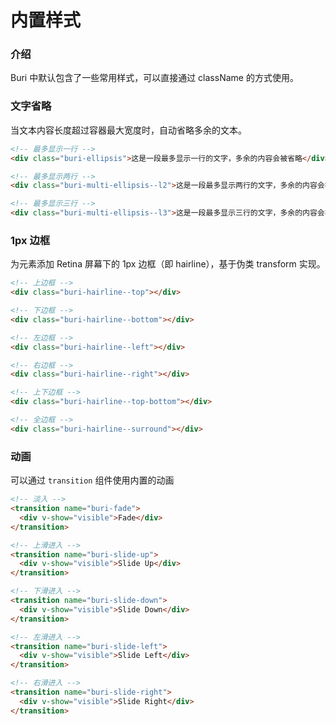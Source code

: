 # 内置样式

### 介绍

Buri 中默认包含了一些常用样式，可以直接通过 className 的方式使用。

### 文字省略

当文本内容长度超过容器最大宽度时，自动省略多余的文本。

```html
<!-- 最多显示一行 -->
<div class="buri-ellipsis">这是一段最多显示一行的文字，多余的内容会被省略</div>

<!-- 最多显示两行 -->
<div class="buri-multi-ellipsis--l2">这是一段最多显示两行的文字，多余的内容会被省略</div>

<!-- 最多显示三行 -->
<div class="buri-multi-ellipsis--l3">这是一段最多显示三行的文字，多余的内容会被省略</div>
```

### 1px 边框

为元素添加 Retina 屏幕下的 1px 边框（即 hairline），基于伪类 transform 实现。

```html
<!-- 上边框 -->
<div class="buri-hairline--top"></div>

<!-- 下边框 -->
<div class="buri-hairline--bottom"></div>

<!-- 左边框 -->
<div class="buri-hairline--left"></div>

<!-- 右边框 -->
<div class="buri-hairline--right"></div>

<!-- 上下边框 -->
<div class="buri-hairline--top-bottom"></div>

<!-- 全边框 -->
<div class="buri-hairline--surround"></div>
```

### 动画

可以通过 `transition` 组件使用内置的动画

```html
<!-- 淡入 -->
<transition name="buri-fade">
  <div v-show="visible">Fade</div>
</transition>

<!-- 上滑进入 -->
<transition name="buri-slide-up">
  <div v-show="visible">Slide Up</div>
</transition>

<!-- 下滑进入 -->
<transition name="buri-slide-down">
  <div v-show="visible">Slide Down</div>
</transition>

<!-- 左滑进入 -->
<transition name="buri-slide-left">
  <div v-show="visible">Slide Left</div>
</transition>

<!-- 右滑进入 -->
<transition name="buri-slide-right">
  <div v-show="visible">Slide Right</div>
</transition>
```
